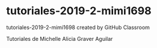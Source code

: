 # tutoriales-2019-2-mimi1698
tutoriales-2019-2-mimi1698 created by GitHub Classroom

Tutoriales de Michelle Alicia Graver Aguilar
